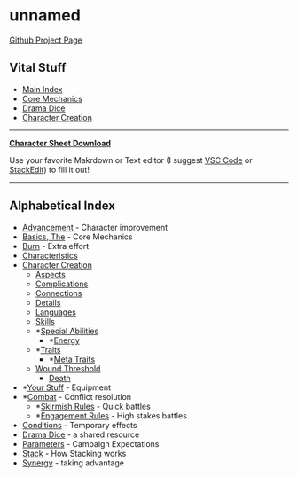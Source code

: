 <!-- system/_sidebar.md -->

# unnamed

[Github Project Page](https://github.com/s-20/unnamed)

## Vital Stuff

- [Main Index](UnnamedIndex.md)
- [Core Mechanics](HBCore.md)
- [Drama Dice](DramaDice.md)
- [Character Creation](CCSummary.md)

----

**[Character Sheet Download](https://s-20.github.io/unnamed/Playtest1/PlaytestCharacterSheet.md)**

Use your favorite Makrdown or Text editor (I suggest [VSC Code](https://code.visualstudio.com/) or [StackEdit](https://stackedit.io/)) to fill it out!

----
## Alphabetical Index

- [Advancement](Advancement.md) - Character improvement
- [Basics, The](HBCore.md) - Core Mechanics
- [Burn](Burn.md) - Extra effort
- [Characteristics](Characteristic.md)
- [Character Creation](CCSummary.md)
  - [Aspects](Aspects.md)
  - [Complications](Complications.md)
  - [Connections](Connections.md)
  - [Details](Details.md)
  - [Languages](Languages.md)
  - [Skills](Skills.md)
  - *[Special Abilities](SpecialAbilities.md)
    - *[Energy](Energy.md)
  - *[Traits](Traits.md)
    - *[Meta Traits](MetaTraits.md)
  - [Wound Threshold](WoundThreshold.md)
    - [Death](Death.md)
- *[Your Stuff](YourStuff.md) - Equipment
- *[Combat](Combat.md) - Conflict resolution
  - *[Skirmish Rules](Skirmish.md) - Quick battles
  - *[Engagement Rules](Engagement.md) - High stakes battles
- [Conditions](Conditions.md) - Temporary effects
- [Drama Dice](DramaDice.md) - a shared resource
- [Parameters](Parameters.md) - Campaign Expectations
- [Stack](Stack.md) - How Stacking works
- [Synergy](Synergy.md) - taking advantage